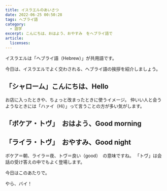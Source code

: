 ```yaml
---
title: イスラエルのあいさつ
date: 2022-06-25 00:50:28
tags: ヘブライ語
category:
  - 語学
excerpt: こんにちは、おはよう、おやすみ　をヘブライ語で
article:
  licenses:
---
```


イスラエルは「ヘブライ語（Hebrew）」が共用語です。

今日は、イスラエルでよく交わされる、ヘブライ語の挨拶を紹介しましょう。

## 「シャローム」こんにちは、Hello

お店に入ったときや、ちょっと改まったときに使うイメージ。
仲いい人と会うようなときには「ハァイ（Hi）」って言うことの方が多い気がします。

## 「ボケア・トヴ」　おはよう、Good morning

## 「ライラ・トヴ」　おやすみ、Good night

ボケア＝朝、ライラ＝夜、トヴ＝良い（good）　の意味ですね。
「トヴ」は会話の受け答えの中でもよく登場します。

今日はこのあたりで。

やら、バイ！

